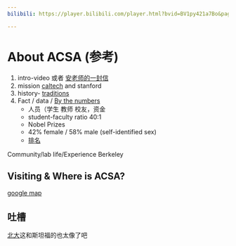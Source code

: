 ```yaml
---
bilibili: https://player.bilibili.com/player.html?bvid=BV1py421a7Bo&page=1

---
```



# About ACSA (参考)

1. intro-video 或者 [安老师的一封信](https://english.pku.edu.cn/about.html)
2. mission [caltech](https://www.caltech.edu/about/at-a-glance) and stanford
3. history- [traditions](https://www.berkeley.edu/about/traditions/)
4. Fact / data / [By the numbers](https://www.berkeley.edu/about/by-the-numbers/) 
    - 人员（学生 教师 校友，资金
    - student-faculty ratio 40:1
    - Nobel Prizes
    - 42% female / 58% male (self-identified sex)
    - [排名](https://www.imperial.ac.uk/about/)

Community/lab life/Experience Berkeley

## Visiting & Where is ACSA?

[google map](https://visit.stanford.edu/basics/index.html)


## 吐槽

[北大](https://www.pku.edu.cn/)这和斯坦福的也太像了吧